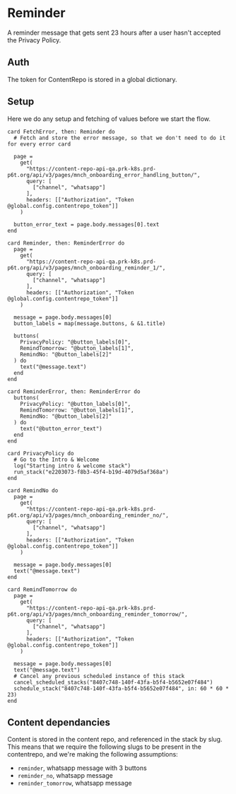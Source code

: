 # Reminder

A reminder message that gets sent 23 hours after a user hasn't accepted the Privacy Policy.

## Auth

The token for ContentRepo is stored in a global dictionary.

## Setup

Here we do any setup and fetching of values before we start the flow.

```stack
card FetchError, then: Reminder do
  # Fetch and store the error message, so that we don't need to do it for every error card

  page =
    get(
      "https://content-repo-api-qa.prk-k8s.prd-p6t.org/api/v3/pages/mnch_onboarding_error_handling_button/",
      query: [
        ["channel", "whatsapp"]
      ],
      headers: [["Authorization", "Token @global.config.contentrepo_token"]]
    )

  button_error_text = page.body.messages[0].text
end

```

<!-- { section: "3e991636-f6d9-436c-a5dd-2fe3296a9359", x: 0, y: 0} -->

```stack
card Reminder, then: ReminderError do
  page =
    get(
      "https://content-repo-api-qa.prk-k8s.prd-p6t.org/api/v3/pages/mnch_onboarding_reminder_1/",
      query: [
        ["channel", "whatsapp"]
      ],
      headers: [["Authorization", "Token @global.config.contentrepo_token"]]
    )

  message = page.body.messages[0]
  button_labels = map(message.buttons, & &1.title)

  buttons(
    PrivacyPolicy: "@button_labels[0]",
    RemindTomorrow: "@button_labels[1]",
    RemindNo: "@button_labels[2]"
  ) do
    text("@message.text")
  end
end

card ReminderError, then: ReminderError do
  buttons(
    PrivacyPolicy: "@button_labels[0]",
    RemindTomorrow: "@button_labels[1]",
    RemindNo: "@button_labels[2]"
  ) do
    text("@button_error_text")
  end
end

card PrivacyPolicy do
  # Go to the Intro & Welcome
  log("Starting intro & welcome stack")
  run_stack("e2203073-f8b3-45f4-b19d-4079d5af368a")
end

card RemindNo do
  page =
    get(
      "https://content-repo-api-qa.prk-k8s.prd-p6t.org/api/v3/pages/mnch_onboarding_reminder_no/",
      query: [
        ["channel", "whatsapp"]
      ],
      headers: [["Authorization", "Token @global.config.contentrepo_token"]]
    )

  message = page.body.messages[0]
  text("@message.text")
end

card RemindTomorrow do
  page =
    get(
      "https://content-repo-api-qa.prk-k8s.prd-p6t.org/api/v3/pages/mnch_onboarding_reminder_tomorrow/",
      query: [
        ["channel", "whatsapp"]
      ],
      headers: [["Authorization", "Token @global.config.contentrepo_token"]]
    )

  message = page.body.messages[0]
  text("@message.text")
  # Cancel any previous scheduled instance of this stack
  cancel_scheduled_stacks("8407c748-140f-43fa-b5f4-b5652e07f484")
  schedule_stack("8407c748-140f-43fa-b5f4-b5652e07f484", in: 60 * 60 * 23)
end

```

## Content dependancies

Content is stored in the content repo, and referenced in the stack by slug. This means that we require the following slugs to be present in the contentrepo, and we're making the following assumptions:

* `reminder`, whatsapp message with 3 buttons
* `reminder_no`, whatsapp message
* `reminder_tomorrow`, whatsapp message
